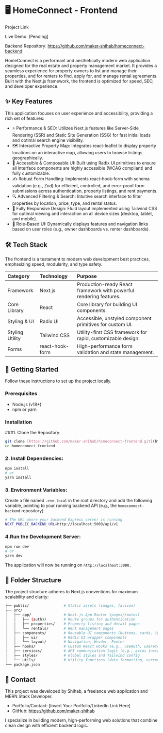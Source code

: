 # 🖥️ HomeConnect - Frontend

Project Link

Live Demo: [Pending]

Backend Repository: https://github.com/maker-shihab/homeconnect-backend

HomeConnect is a performant and aesthetically modern web application designed for the real estate and property management market. It provides a seamless experience for property owners to list and manage their properties, and for renters to find, apply for, and manage rental agreements. Built with the Next.js framework, the frontend is optimized for speed, SEO, and developer experience.

## ✨ Key Features

This application focuses on user experience and accessibility, providing a rich set of features:

- ⚡️ Performance & SEO: Utilizes Next.js features like Server-Side Rendering (SSR) and Static Site Generation (SSG) for fast initial loads and optimal search engine visibility.
- 🗺 Interactive Property Map: Integrates react-leaflet to display property locations on an interactive map, allowing users to browse listings geographically.
- 🎨 Accessible & Composable UI: Built using Radix UI primitives to ensure all interface components are highly accessible (WCAG compliant) and fully customizable.
- ✍️ Robust Form Handling: Implements react-hook-form with schema validation (e.g., Zod) for efficient, controlled, and error-proof form submissions across authentication, property listings, and rent payments.
- 🔍 Advanced Filtering & Search: Intuitive search interface to filter properties by location, price, type, and rental status.
- 📱 Fully Responsive Design: Fluid layout implemented using Tailwind CSS for optimal viewing and interaction on all device sizes (desktop, tablet, and mobile).
- 👤 Role-Based UI: Dynamically displays features and navigation links based on user roles (e.g., owner dashboards vs. renter dashboards).

## 🛠 Tech Stack

The frontend is a testament to modern web development best practices, emphasizing speed, modularity, and type safety.

| Category | Technology       | Purpose                       |
| :-------- | :--------- | :-------------------------------- |
| Framework  | Next.js | Production-ready React framework with powerful rendering features. |
| Core Library | React | Core library for building UI components. |
| Styling & UI           | Radix UI | Accessible, unstyled component primitives for custom UI.|
| Styling Utility | Tailwind CSS | Utility-first CSS framework for rapid, customizable design.|
| Forms | react-hook-form | High-performance form validation and state management. | Mapping | react-leaflet | Declarative mapping library for interactive maps. | Icons | react-icons | Comprehensive icon library for UI elements. | State Management | (Implied) | Context API or Zustand/Redux for global state (Auth, notifications). | 

## 🚀 Getting Started

Follow these instructions to set up the project locally.

### Prerequisites
- Node.js (v18+)
- npm or yarn

### Installation

###1. Clone the Repository:

```bash 
git clone [https://github.com/maker-shihab/homeconnect-frontend.git](https://github.com/maker-shihab/homeconnect-frontend.git)
cd homeconnect-frontend
```

### 2. Install Dependencies:

```bash 
npm install
# or
yarn install
```
### 3. Environment Variables:
Create a file named `.env.local` in the root directory and add the following variable, pointing to your running backend API (e.g., the `homeconnect-backend` repository):

```bash
# The URL where your backend Express server is running
NEXT_PUBLIC_BACKEND_URL=http://localhost:5000/api/v1
```

### 4.Run the Development Server:

```bash
npm run dev
# or
yarn dev
```
The application will now be running on `http://localhost:3000.`

## 📂 Folder Structure

The project structure adheres to Next.js conventions for maximum scalability and clarity:

```bash
├── public/                # Static assets (images, favicon)
├── src/
│   ├── app/               # Next.js App Router (pages/routes)
│   │   ├── (auth)/        # Route groups for authentication
│   │   ├── properties/    # Property listing and detail pages
│   │   └── rentals/       # Rent management pages
│   ├── components/        # Reusable UI components (buttons, cards, inputs)
│   │   ├── ui/            # Radix UI wrapper components
│   │   └── layout/        # Navigation, Header, Footer
│   ├── hooks/             # Custom React Hooks (e.g., useAuth, useFetch)
│   ├── services/          # API communication logic (e.g., axios instances)
│   ├── styles/            # Global styles and Tailwind config
│   └── utils/             # Utility functions (date formatting, currency)
└── package.json
```


## 🤝 Contact

This project was developed by Shihab, a freelance web application and MERN Stack Developer.

- Portfolio/Contact: [Insert Your Portfolio/LinkedIn Link Here]
- GitHub: https://github.com/maker-shihab

I specialize in building modern, high-performing web solutions that combine clean design with efficient backend logic.
